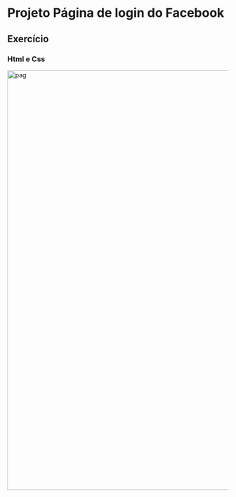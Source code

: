 # Projeto Página de login do Facebook

## Exercício

### Html e Css 

<img width="955" alt="pag" src="https://user-images.githubusercontent.com/96086296/163041709-13f4cd7a-0147-423d-9fc2-49a2976c7e2a.png">
